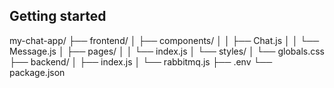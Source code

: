## Getting started

  my-chat-app/
  ├── frontend/
  │   ├── components/
  │   │   ├── Chat.js
  │   │   └── Message.js
  │   ├── pages/
  │   │   └── index.js
  │   └── styles/
  │       └── globals.css
  ├── backend/
  │   ├── index.js
  │   └── rabbitmq.js
  ├── .env
  └── package.json



